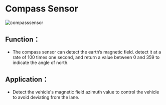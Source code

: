 # Compass Sensor
![compasssensor](https://user-images.githubusercontent.com/90759989/138535650-46d70421-b4f4-4ae5-af05-43399b307be0.png)
## Function：
- The compass sensor can detect the earth’s magnetic field. detect it at a rate of 100 times one second, and return a value between 0 and 359 to indicate the angle of north.

## Application：
- Detect the vehicle's magnetic field azimuth value to control the vehicle to avoid deviating from the lane.



